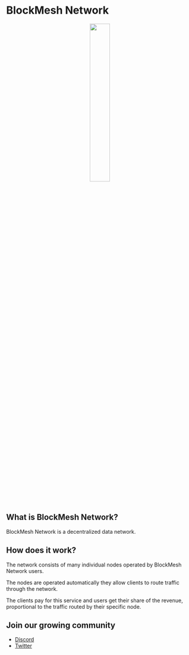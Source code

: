# BlockMesh Network

<p align="center" width="100%">
    <img width="33%" src="https://r2-images.blockmesh.xyz/ebe1a44f-2f67-44f2-cdec-7f13632b7c00.png"> 
</p>

## What is BlockMesh Network?

BlockMesh Network is a decentralized data network.

## How does it work?

The network consists of many individual nodes operated by BlockMesh Network users.

The nodes are operated automatically they allow clients to route traffic through the network.

The clients pay for this service and users get their share of the revenue,
proportional to the traffic routed by their specific node.

## Join our growing community

* [Discord](https://blockmesh.xyz/discord)
* [Twitter](https://x.com/blockmesh_xyz)
